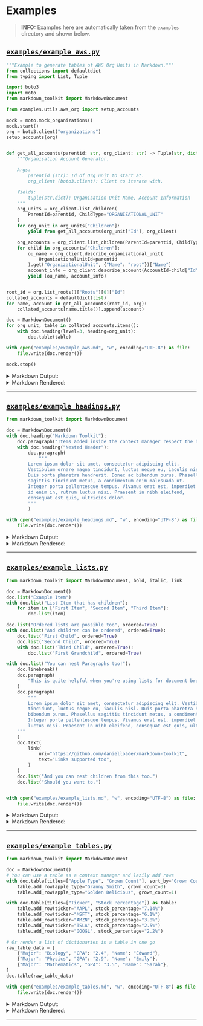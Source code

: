 # Examples

> **INFO:** Examples here are automatically taken from the `examples` directory and shown below.

## [`examples/example_aws.py`](examples/example_aws.py)

```python
"""Example to generate tables of AWS Org Units in Markdown."""
from collections import defaultdict
from typing import List, Tuple

import boto3
import moto
from markdown_toolkit import MarkdownDocument

from examples.utils.aws_org import setup_accounts

mock = moto.mock_organizations()
mock.start()
org = boto3.client("organizations")
setup_accounts(org)


def get_all_accounts(parentid: str, org_client: str) -> Tuple[str, dict]:
    """Organisation Account Generator.

    Args:
        parentid (str): Id of Org unit to start at.
        org_client (boto3.client): Client to iterate with.

    Yields:
        tuple(str,dict): Organisation Unit Name, Account Information
    """
    org_units = org_client.list_children(
        ParentId=parentid, ChildType="ORGANIZATIONAL_UNIT"
    )
    for org_unit in org_units["Children"]:
        yield from get_all_accounts(org_unit["Id"], org_client)

    org_accounts = org_client.list_children(ParentId=parentid, ChildType="ACCOUNT")
    for child in org_accounts["Children"]:
        ou_name = org_client.describe_organizational_unit(
            OrganizationalUnitId=parentid
        ).get("OrganizationalUnit", {"Name": "root"})["Name"]
        account_info = org_client.describe_account(AccountId=child["Id"])["Account"]
        yield (ou_name, account_info)


root_id = org.list_roots()["Roots"][0]["Id"]
collated_accounts = defaultdict(list)
for name, account in get_all_accounts(root_id, org):
    collated_accounts[name.title()].append(account)

doc = MarkdownDocument()
for org_unit, table in collated_accounts.items():
    with doc.heading(level=3, heading=org_unit):
        doc.table(table)

with open("examples/example_aws.md", "w", encoding="UTF-8") as file:
    file.write(doc.render())

mock.stop()

```

<details><summary>Markdown Output:</summary>

```markdown
### Customers

| Id | Arn | Email | Name | Status | JoinedMethod | JoinedTimestamp |
| --- | --- | --- | --- | --- | --- | --- |
| 519271310306 | arn:aws:organizations::123456789012:account/o-kztcujnp4v/519271310306 | account+customer1@example.com | customer1 | ACTIVE | CREATED | 2022-05-20 09:29:26.043531+00:00 |
| 481835384758 | arn:aws:organizations::123456789012:account/o-kztcujnp4v/481835384758 | account+customer2@example.com | customer2 | ACTIVE | CREATED | 2022-05-20 09:29:26.047826+00:00 |
| 121421799398 | arn:aws:organizations::123456789012:account/o-kztcujnp4v/121421799398 | account+customer3@example.com | customer3 | ACTIVE | CREATED | 2022-05-20 09:29:26.050721+00:00 |

### Root

| Id | Arn | Email | Name | Status | JoinedMethod | JoinedTimestamp |
| --- | --- | --- | --- | --- | --- | --- |
| 123456789012 | arn:aws:organizations::123456789012:account/o-kztcujnp4v/123456789012 | master@example.com | master | ACTIVE | CREATED | 2022-05-20 09:29:26.028908+00:00 |
| 321432293313 | arn:aws:organizations::123456789012:account/o-kztcujnp4v/321432293313 | account+audit@example.com | cloudtrail | ACTIVE | CREATED | 2022-05-20 09:29:26.035425+00:00 |
| 956167072858 | arn:aws:organizations::123456789012:account/o-kztcujnp4v/956167072858 | account+cloudwatch@example.com | cloudwatch | ACTIVE | CREATED | 2022-05-20 09:29:26.037498+00:00 |
| 568840745363 | arn:aws:organizations::123456789012:account/o-kztcujnp4v/568840745363 | account+resources@example.com | resources | ACTIVE | CREATED | 2022-05-20 09:29:26.039073+00:00 |

```
</details>


<details><summary>Markdown Rendered:</summary>

### Customers

| Id | Arn | Email | Name | Status | JoinedMethod | JoinedTimestamp |
| --- | --- | --- | --- | --- | --- | --- |
| 519271310306 | arn:aws:organizations::123456789012:account/o-kztcujnp4v/519271310306 | account+customer1@example.com | customer1 | ACTIVE | CREATED | 2022-05-20 09:29:26.043531+00:00 |
| 481835384758 | arn:aws:organizations::123456789012:account/o-kztcujnp4v/481835384758 | account+customer2@example.com | customer2 | ACTIVE | CREATED | 2022-05-20 09:29:26.047826+00:00 |
| 121421799398 | arn:aws:organizations::123456789012:account/o-kztcujnp4v/121421799398 | account+customer3@example.com | customer3 | ACTIVE | CREATED | 2022-05-20 09:29:26.050721+00:00 |

### Root

| Id | Arn | Email | Name | Status | JoinedMethod | JoinedTimestamp |
| --- | --- | --- | --- | --- | --- | --- |
| 123456789012 | arn:aws:organizations::123456789012:account/o-kztcujnp4v/123456789012 | master@example.com | master | ACTIVE | CREATED | 2022-05-20 09:29:26.028908+00:00 |
| 321432293313 | arn:aws:organizations::123456789012:account/o-kztcujnp4v/321432293313 | account+audit@example.com | cloudtrail | ACTIVE | CREATED | 2022-05-20 09:29:26.035425+00:00 |
| 956167072858 | arn:aws:organizations::123456789012:account/o-kztcujnp4v/956167072858 | account+cloudwatch@example.com | cloudwatch | ACTIVE | CREATED | 2022-05-20 09:29:26.037498+00:00 |
| 568840745363 | arn:aws:organizations::123456789012:account/o-kztcujnp4v/568840745363 | account+resources@example.com | resources | ACTIVE | CREATED | 2022-05-20 09:29:26.039073+00:00 |

</details>


----

## [`examples/example_headings.py`](examples/example_headings.py)

```python
from markdown_toolkit import MarkdownDocument

doc = MarkdownDocument()
with doc.heading("Markdown Toolkit"):
    doc.paragraph("Items added inside the context manager respect the heading level.")
    with doc.heading("Nested Header"):
        doc.paragraph(
            """
        Lorem ipsum dolor sit amet, consectetur adipiscing elit. 
        Vestibulum ornare magna tincidunt, luctus neque eu, iaculis nisl. 
        Duis porta pharetra hendrerit. Donec ac bibendum purus. Phasellus 
        sagittis tincidunt metus, a condimentum enim malesuada ut. 
        Integer porta pellentesque tempus. Vivamus erat est, imperdiet 
        id enim in, rutrum luctus nisi. Praesent in nibh eleifend, 
        consequat est quis, ultricies dolor. 
        """
        )

with open("examples/example_headings.md", "w", encoding="UTF-8") as file:
    file.write(doc.render())

```

<details><summary>Markdown Output:</summary>

```markdown
# Markdown Toolkit

Items added inside the context manager respect the heading level.

## Nested Header

Lorem ipsum dolor sit amet, consectetur adipiscing elit. 
Vestibulum ornare magna tincidunt, luctus neque eu, iaculis nisl. 
Duis porta pharetra hendrerit. Donec ac bibendum purus. Phasellus 
sagittis tincidunt metus, a condimentum enim malesuada ut. 
Integer porta pellentesque tempus. Vivamus erat est, imperdiet 
id enim in, rutrum luctus nisi. Praesent in nibh eleifend, 
consequat est quis, ultricies dolor. 

```
</details>


<details><summary>Markdown Rendered:</summary>

# Markdown Toolkit

Items added inside the context manager respect the heading level.

## Nested Header

Lorem ipsum dolor sit amet, consectetur adipiscing elit. 
Vestibulum ornare magna tincidunt, luctus neque eu, iaculis nisl. 
Duis porta pharetra hendrerit. Donec ac bibendum purus. Phasellus 
sagittis tincidunt metus, a condimentum enim malesuada ut. 
Integer porta pellentesque tempus. Vivamus erat est, imperdiet 
id enim in, rutrum luctus nisi. Praesent in nibh eleifend, 
consequat est quis, ultricies dolor. 

</details>


----

## [`examples/example_lists.py`](examples/example_lists.py)

```python
from markdown_toolkit import MarkdownDocument, bold, italic, link

doc = MarkdownDocument()
doc.list("Example Item")
with doc.list("List Item that has children"):
    for item in ["First Item", "Second Item", "Third Item"]:
        doc.list(item)

doc.list("Ordered lists are possible too", ordered=True)
with doc.list("And children can be ordered", ordered=True):
    doc.list("First Child", ordered=True)
    doc.list("Second Child", ordered=True)
    with doc.list("Third Child", ordered=True):
        doc.list("First Grandchild", ordered=True)

with doc.list("You can nest Paragraphs too!"):
    doc.linebreak()
    doc.paragraph(
        "This is quite helpful when you're using lists for document breaks rather than items."
    )
    doc.paragraph(
        """
        Lorem ipsum dolor sit amet, consectetur adipiscing elit. Vestibulum ornare magna 
        tincidunt, luctus neque eu, iaculis nisl. Duis porta pharetra hendrerit. Donec ac 
        bibendum purus. Phasellus sagittis tincidunt metus, a condimentum enim malesuada ut.
        Integer porta pellentesque tempus. Vivamus erat est, imperdiet id enim in, rutrum
        luctus nisi. Praesent in nibh eleifend, consequat est quis, ultricies dolor. 
    """
    )
    doc.text(
        link(
            uri="https://github.com/danielloader/markdown-toolkit",
            text="Links supported too",
        )
    )
    doc.list("And you can nest children from this too.")
    doc.list("Should you want to.")


with open("examples/example_lists.md", "w", encoding="UTF-8") as file:
    file.write(doc.render())

```

<details><summary>Markdown Output:</summary>

```markdown
*   Example Item
*   List Item that has children
    *   First Item
    *   Second Item
    *   Third Item
1.  Ordered lists are possible too
1.  And children can be ordered
    1.  First Child
    1.  Second Child
    1.  Third Child
        1.  First Grandchild
*   You can nest Paragraphs too!

    This is quite helpful when you're using lists for document breaks rather than items.

    Lorem ipsum dolor sit amet, consectetur adipiscing elit. Vestibulum ornare magna 
    tincidunt, luctus neque eu, iaculis nisl. Duis porta pharetra hendrerit. Donec ac 
    bibendum purus. Phasellus sagittis tincidunt metus, a condimentum enim malesuada ut.
    Integer porta pellentesque tempus. Vivamus erat est, imperdiet id enim in, rutrum
    luctus nisi. Praesent in nibh eleifend, consequat est quis, ultricies dolor. 

    [Links supported too](https://github.com/danielloader/markdown-toolkit)
    *   And you can nest children from this too.
    *   Should you want to.
```
</details>


<details><summary>Markdown Rendered:</summary>

*   Example Item
*   List Item that has children
    *   First Item
    *   Second Item
    *   Third Item
1.  Ordered lists are possible too
1.  And children can be ordered
    1.  First Child
    1.  Second Child
    1.  Third Child
        1.  First Grandchild
*   You can nest Paragraphs too!

    This is quite helpful when you're using lists for document breaks rather than items.

    Lorem ipsum dolor sit amet, consectetur adipiscing elit. Vestibulum ornare magna 
    tincidunt, luctus neque eu, iaculis nisl. Duis porta pharetra hendrerit. Donec ac 
    bibendum purus. Phasellus sagittis tincidunt metus, a condimentum enim malesuada ut.
    Integer porta pellentesque tempus. Vivamus erat est, imperdiet id enim in, rutrum
    luctus nisi. Praesent in nibh eleifend, consequat est quis, ultricies dolor. 

    [Links supported too](https://github.com/danielloader/markdown-toolkit)
    *   And you can nest children from this too.
    *   Should you want to.
</details>


----

## [`examples/example_tables.py`](examples/example_tables.py)

```python
from markdown_toolkit import MarkdownDocument

doc = MarkdownDocument()
# You can use a table as a context manager and lazily add rows
with doc.table(titles=["Apple Type", "Grown Count"], sort_by="Grown Count") as table:
    table.add_row(apple_type="Granny Smith", grown_count=3)
    table.add_row(apple_type="Golden Delicious", grown_count=1)

with doc.table(titles=["Ticker", "Stock Percentage"]) as table:
    table.add_row(ticker="AAPL", stock_percentage="7.14%")
    table.add_row(ticker="MSFT", stock_percentage="6.1%")
    table.add_row(ticker="AMZN", stock_percentage="3.8%")
    table.add_row(ticker="TSLA", stock_percentage="2.5%")
    table.add_row(ticker="GOOGL", stock_percentage="2.2%")

# Or render a list of dictionaries in a table in one go
raw_table_data = [
    {"Major": "Biology", "GPA": "2.4", "Name": "Edward"},
    {"Major": "Physics", "GPA": "2.9", "Name": "Emily"},
    {"Major": "Mathematics", "GPA": "3.5", "Name": "Sarah"},
]
doc.table(raw_table_data)

with open("examples/example_tables.md", "w", encoding="UTF-8") as file:
    file.write(doc.render())

```

<details><summary>Markdown Output:</summary>

```markdown
| Apple Type | Grown Count |
| --- | --- |
| Golden Delicious | 1 |
| Granny Smith | 3 |

| Ticker | Stock Percentage |
| --- | --- |
| AAPL | 7.14% |
| MSFT | 6.1% |
| AMZN | 3.8% |
| TSLA | 2.5% |
| GOOGL | 2.2% |

| Major | GPA | Name |
| --- | --- | --- |
| Biology | 2.4 | Edward |
| Physics | 2.9 | Emily |
| Mathematics | 3.5 | Sarah |

```
</details>


<details><summary>Markdown Rendered:</summary>

| Apple Type | Grown Count |
| --- | --- |
| Golden Delicious | 1 |
| Granny Smith | 3 |

| Ticker | Stock Percentage |
| --- | --- |
| AAPL | 7.14% |
| MSFT | 6.1% |
| AMZN | 3.8% |
| TSLA | 2.5% |
| GOOGL | 2.2% |

| Major | GPA | Name |
| --- | --- | --- |
| Biology | 2.4 | Edward |
| Physics | 2.9 | Emily |
| Mathematics | 3.5 | Sarah |

</details>


----
